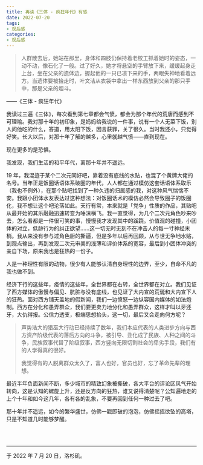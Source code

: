 ```yaml
---
title: 再读《三体 - 疯狂年代》有感
date: 2022-07-20
tags:
- 观后感
categories:
- 观后感
---
```


> 人群散去后，她站在那里，身体和四肢仍保持着老校工抓着她时的姿态，一动不动，像石化了一般。过了好久，她才将悬空的手臂放下来，缓缓起身走上台，坐在父亲的遗体边，握起他的一只已凉下来的手，两眼失神地看着远方。当遗体要被抬走时，叶文洁从衣袋中拿出一样东西放到父亲的那只手中，那是父亲的烟斗。
>

——《三体 - 疯狂年代》

我读过三遍《三体》，每次看到第七章都会气愤，都会为那个年代的荒唐而感到不可理喻。我对那十年的初印象，是妈妈给我说的一件事，说有一个人无菜下饭，别人问他吃的什么，答道，用太阳下饭，因言获罪，关了很久。当时我还小，只觉得好笑。长大以后，对那十年了解的越多，心里就越气愤——直到现在。

现在更多的是恐惧。

我发现，我们生活的和平年代，离那十年并不遥远。

19 年，我混迹于某个二次元同好吧，靠着没有底线的水贴，也混了个黄牌大佬的名号。当年正是饭圈话语体系破圈的年代，人人都在通过模仿这套话语体系取乐（我也不例外），在那个贴吧找到了一种久违的归属感的我，对这种风气惴惴不安。我跟小团体水友表达过这种想法：对饭圈话术的模仿必然会导致圈子的饭圈化，我不想让这个吧沦落如此。天行有常，本来就是「党争」性质的作品，其贴吧从最开始的其乐融融迅速转变为唾沫横飞。我一直觉得，为几个二次元角色吵来吵去，怎么看都是一件很可笑的事，慢慢我才发现其中的蹊跷。价值观的碰撞，小团体的对立，低龄行为的纠正欲望……这一切无时无刻不在冲击人的每一寸神经末梢。我从来没有参与过角色厨的撕逼，但是多年以后再回顾，从与世无争地水贴，到观点输出，再到发现二次元审美的浅薄和评价体系的宽容，最后到小团体冲突的亲自下场，原来我也是狂热的一份子。

人是一种理性有限的动物，很少有人能够认清自身理性的边界，至少，自命不凡的我也做不到。

经济下行的这些年，疫情的这些年，全世界都在右转，全世界都在对立。我们见证了西方媒体的傲慢与偏见、肮脏与没有底线，也见证了大内宣的荒诞和大内宣下人的狂热。面对西方铺天盖地的假新闻，我们一边愤怒一边纵容国内媒体的如法炮制。西方在分化和愚弄群众，我们要更卖力地分化和愚弄群众，这样才叫以牙还牙，大仇得报。公信力透支，极端思想抬头，这一切，最后又会走向何方呢？

> 声势浩大的猎巫大行动已经持续了数年，我们本应代表的人类进步方向与西方资产阶级代表的落后方向的斗争，被引导、丑化成了民族、人种之间的斗争，民族叙事代替了阶级叙事，西方竖向无限切割社会的卑劣手段，我们有的人学得真的很好。
>
> 我觉得有的人脱离群众太久了，富人也好，官员也好，忘了革命先辈的理想。

最近半年负面新闻不断，多少城市的精致幻象被撕破，各大平台的评论区风气开始转向，这是认知的螺旋上升，还是反方向的狂热，谁又说得清楚呢？公知遍地走的上个十年和如今这几年，各有各的乱象，不要再回到任何一种过去了吧。

那十年并不遥远，如今的繁华盛世，仿佛一戳即破的泡泡，仿佛摇摇欲坠的高塔，只是不知道几时能够梦醒。

<br>

<br>

------

于 2022 年 7 月 20 日，洛杉矶。
